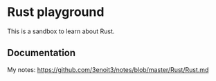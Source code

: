 # Rust playground
This is a sandbox to learn about Rust.
## Documentation
My notes: https://github.com/3enoit3/notes/blob/master/Rust/Rust.md

